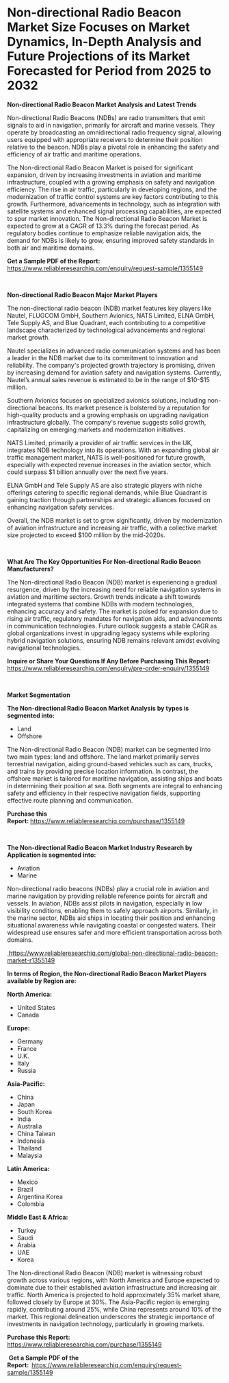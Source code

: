 <p><h1>Non-directional Radio Beacon Market Size Focuses on Market Dynamics, In-Depth Analysis and Future Projections of its Market Forecasted for Period from 2025 to 2032</h1></p><p><strong>Non-directional Radio Beacon Market Analysis and Latest Trends</strong></p>
<p><p>Non-directional Radio Beacons (NDBs) are radio transmitters that emit signals to aid in navigation, primarily for aircraft and marine vessels. They operate by broadcasting an omnidirectional radio frequency signal, allowing users equipped with appropriate receivers to determine their position relative to the beacon. NDBs play a pivotal role in enhancing the safety and efficiency of air traffic and maritime operations.</p><p>The Non-directional Radio Beacon Market is poised for significant expansion, driven by increasing investments in aviation and maritime infrastructure, coupled with a growing emphasis on safety and navigation efficiency. The rise in air traffic, particularly in developing regions, and the modernization of traffic control systems are key factors contributing to this growth. Furthermore, advancements in technology, such as integration with satellite systems and enhanced signal processing capabilities, are expected to spur market innovation. The Non-directional Radio Beacon Market is expected to grow at a CAGR of 13.3% during the forecast period. As regulatory bodies continue to emphasize reliable navigation aids, the demand for NDBs is likely to grow, ensuring improved safety standards in both air and maritime domains.</p></p>
<p><strong>Get a Sample PDF of the Report:&nbsp;</strong> <a href="https://www.reliableresearchiq.com/enquiry/request-sample/1355149?utm_campaign=3139&utm_medium=2&utm_source=Github&utm_content=ia&utm_term=12042025&utm_id=non-directional-radio-beacon">https://www.reliableresearchiq.com/enquiry/request-sample/1355149</a></p>
<p>&nbsp;</p>
<p><strong>Non-directional Radio Beacon Major Market Players</strong></p>
<p><p>The non-directional radio beacon (NDB) market features key players like Nautel, FLUGCOM GmbH, Southern Avionics, NATS Limited, ELNA GmbH, Tele Supply AS, and Blue Quadrant, each contributing to a competitive landscape characterized by technological advancements and regional market growth.</p><p>Nautel specializes in advanced radio communication systems and has been a leader in the NDB market due to its commitment to innovation and reliability. The company's projected growth trajectory is promising, driven by increasing demand for aviation safety and navigation systems. Currently, Nautel’s annual sales revenue is estimated to be in the range of $10-$15 million.</p><p>Southern Avionics focuses on specialized avionics solutions, including non-directional beacons. Its market presence is bolstered by a reputation for high-quality products and a growing emphasis on upgrading navigation infrastructure globally. The company's revenue suggests solid growth, capitalizing on emerging markets and modernization initiatives.</p><p>NATS Limited, primarily a provider of air traffic services in the UK, integrates NDB technology into its operations. With an expanding global air traffic management market, NATS is well-positioned for future growth, especially with expected revenue increases in the aviation sector, which could surpass $1 billion annually over the next five years.</p><p>ELNA GmbH and Tele Supply AS are also strategic players with niche offerings catering to specific regional demands, while Blue Quadrant is gaining traction through partnerships and strategic alliances focused on enhancing navigation safety services.</p><p>Overall, the NDB market is set to grow significantly, driven by modernization of aviation infrastructure and increasing air traffic, with a collective market size projected to exceed $100 million by the mid-2020s.</p></p>
<p>&nbsp;</p>
<p><strong>What Are The Key Opportunities For Non-directional Radio Beacon Manufacturers?</strong></p>
<p><p>The Non-directional Radio Beacon (NDB) market is experiencing a gradual resurgence, driven by the increasing need for reliable navigation systems in aviation and maritime sectors. Growth trends indicate a shift towards integrated systems that combine NDBs with modern technologies, enhancing accuracy and safety. The market is poised for expansion due to rising air traffic, regulatory mandates for navigation aids, and advancements in communication technologies. Future outlook suggests a stable CAGR as global organizations invest in upgrading legacy systems while exploring hybrid navigation solutions, ensuring NDB remains relevant amidst evolving navigational technologies.</p></p>
<p><strong>Inquire or Share Your Questions If Any Before Purchasing This Report:</strong> <a href="https://www.reliableresearchiq.com/enquiry/pre-order-enquiry/1355149?utm_campaign=3139&utm_medium=2&utm_source=Github&utm_content=ia&utm_term=12042025&utm_id=non-directional-radio-beacon">https://www.reliableresearchiq.com/enquiry/pre-order-enquiry/1355149</a></p>
<p>&nbsp;</p>
<p><strong>Market Segmentation</strong></p>
<p><strong>The Non-directional Radio Beacon Market Analysis by types is segmented into:</strong></p>
<p><ul><li>Land</li><li>Offshore</li></ul></p>
<p><p>The Non-directional Radio Beacon (NDB) market can be segmented into two main types: land and offshore. The land market primarily serves terrestrial navigation, aiding ground-based vehicles such as cars, trucks, and trains by providing precise location information. In contrast, the offshore market is tailored for maritime navigation, assisting ships and boats in determining their position at sea. Both segments are integral to enhancing safety and efficiency in their respective navigation fields, supporting effective route planning and communication.</p></p>
<p><strong>Purchase this Report:&nbsp;</strong><a href="https://www.reliableresearchiq.com/purchase/1355149?utm_campaign=3139&utm_medium=2&utm_source=Github&utm_content=ia&utm_term=12042025&utm_id=non-directional-radio-beacon">https://www.reliableresearchiq.com/purchase/1355149</a></p>
<p>&nbsp;</p>
<p><strong>The Non-directional Radio Beacon Market Industry Research by Application is segmented into:</strong></p>
<p><ul><li>Aviation</li><li>Marine</li></ul></p>
<p><p>Non-directional radio beacons (NDBs) play a crucial role in aviation and marine navigation by providing reliable reference points for aircraft and vessels. In aviation, NDBs assist pilots in navigation, especially in low visibility conditions, enabling them to safely approach airports. Similarly, in the marine sector, NDBs aid ships in locating their position and enhancing situational awareness while navigating coastal or congested waters. Their widespread use ensures safer and more efficient transportation across both domains.</p></p>
<p><a href="https://www.reliableresearchiq.com/global-non-directional-radio-beacon-market-r1355149?utm_campaign=3139&utm_medium=2&utm_source=Github&utm_content=ia&utm_term=12042025&utm_id=non-directional-radio-beacon">&nbsp;https://www.reliableresearchiq.com/global-non-directional-radio-beacon-market-r1355149</a></p>
<p><strong>In terms of Region, the Non-directional Radio Beacon Market Players available by Region are:</strong></p>
<p>
    <p> <strong> North America: </strong>
        <ul>
            <li>United States</li>
            <li>Canada</li>
        </ul>
        </p> 
    <p> <strong> Europe: </strong>
        <ul>
            <li>Germany</li>
            <li>France</li>
            <li>U.K.</li>
            <li>Italy</li>
            <li>Russia</li>
        </ul>
        </p> 
    <p> <strong> Asia-Pacific: </strong>
        <ul>
            <li>China</li>
            <li>Japan</li>
            <li>South Korea</li>
            <li>India</li>
            <li>Australia</li>
            <li>China Taiwan</li>
            <li>Indonesia</li>
            <li>Thailand</li>
            <li>Malaysia</li>
        </ul>
        </p> 
    <p> <strong> Latin America: </strong>
        <ul>
            <li>Mexico</li>
            <li>Brazil</li>
            <li>Argentina Korea</li>
            <li>Colombia</li>
        </ul>
        </p> 
    <p> <strong> Middle East & Africa: </strong>
        <ul>
            <li>Turkey</li>
            <li>Saudi</li>
            <li>Arabia</li>
            <li>UAE</li>
            <li>Korea</li>
        </ul>
    </p>
    </p>
<p><p>The Non-directional Radio Beacon (NDB) market is witnessing robust growth across various regions, with North America and Europe expected to dominate due to their established aviation infrastructure and increasing air traffic. North America is projected to hold approximately 35% market share, followed closely by Europe at 30%. The Asia-Pacific region is emerging rapidly, contributing around 25%, while China represents around 10% of the market. This regional delineation underscores the strategic importance of investments in navigation technology, particularly in growing markets.</p></p>
<p><strong>Purchase this Report: </strong><a href="https://www.reliableresearchiq.com/purchase/1355149?utm_campaign=3139&utm_medium=2&utm_source=Github&utm_content=ia&utm_term=12042025&utm_id=non-directional-radio-beacon">https://www.reliableresearchiq.com/purchase/1355149</a></p>
<p>&nbsp;<strong>Get a Sample PDF of the Report:&nbsp;&nbsp;</strong><a href="https://www.reliableresearchiq.com/enquiry/request-sample/1355149?utm_campaign=3139&utm_medium=2&utm_source=Github&utm_content=ia&utm_term=12042025&utm_id=non-directional-radio-beacon">https://www.reliableresearchiq.com/enquiry/request-sample/1355149</a></p>
<p><strong></strong></p>
<p><p></p><p></p><p></p></p>